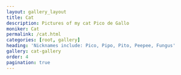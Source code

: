 ```yaml
---
layout: gallery_layout
title: Cat
description: Pictures of my cat Pico de Gallo
moniker: Cat
permalink: /cat.html
categories: [root, gallery]
heading: 'Nicknames include: Pico, Pipo, Pito, Peepee, Fungus'
gallery: cat-gallery
order: 4
pagination: true
---
```


<!-- ## Nicknames include: Pico, Pipo, Pito, Peepee, Fungus -->
